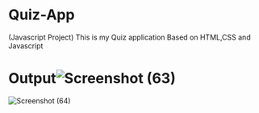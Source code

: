 # Quiz-App
(Javascript Project) This is my Quiz application Based on HTML,CSS and Javascript

# Output![Screenshot (63)](https://user-images.githubusercontent.com/112863371/199224115-7de02dea-adc7-47c5-81e0-1b52276b65cb.png)
![Screenshot (64)](https://user-images.githubusercontent.com/112863371/199224126-86eaee56-d329-485f-ba70-65e87925a981.png)
